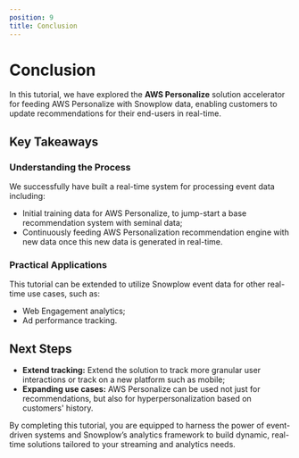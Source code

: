 ```yaml
---
position: 9
title: Conclusion
---
```


# Conclusion

In this tutorial, we have explored the **AWS Personalize** solution accelerator for feeding AWS Personalize with Snowplow data, enabling customers to update recommendations for their end-users in real-time. 

## Key Takeaways

### Understanding the Process

We successfully have built a real-time system for processing event data including:

- Initial training data for AWS Personalize, to jump-start a base recommendation system with seminal data;
- Continuously feeding AWS Personalization recommendation engine with new data once this new data is generated in real-time.

### Practical Applications

This tutorial can be extended to utilize Snowplow event data for other real-time use cases, such as:

- Web Engagement analytics;
- Ad performance tracking.

## Next Steps
- **Extend tracking:** Extend the solution to track more granular user interactions or track on a new platform such as mobile;
- **Expanding use cases:** AWS Personalize can be used not just for recommendations, but also for hyperpersonalization based on customers' history.

By completing this tutorial, you are equipped to harness the power of event-driven systems and Snowplow’s analytics framework to build dynamic, real-time solutions tailored to your streaming and analytics needs.